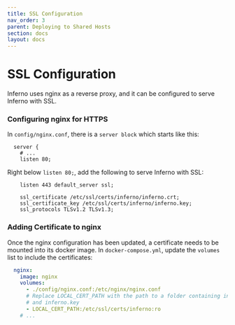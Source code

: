 ```yaml
---
title: SSL Configuration
nav_order: 3
parent: Deploying to Shared Hosts
section: docs
layout: docs
---
```

# SSL Configuration
Inferno uses nginx as a reverse proxy, and it can be configured to serve Inferno
with SSL.

### Configuring nginx for HTTPS
In `config/nginx.conf`, there is a `server block` which starts like this:
```nginx
  server {
    # ...
    listen 80;
```
Right below `listen 80;`, add the following to serve Inferno with SSL:
```nginx
    listen 443 default_server ssl;

    ssl_certificate /etc/ssl/certs/inferno/inferno.crt;
    ssl_certificate_key /etc/ssl/certs/inferno/inferno.key;
    ssl_protocols TLSv1.2 TLSv1.3;
```

### Adding Certificate to nginx
Once the nginx configuration has been updated, a certificate needs to be mounted
into its docker image. In `docker-compose.yml`, update the `volumes` list to
include the certificates:
```yaml
  nginx:
    image: nginx
    volumes:
      - ./config/nginx.conf:/etc/nginx/nginx.conf
      # Replace LOCAL_CERT_PATH with the path to a folder containing inferno.crt
      # and inferno.key
      - LOCAL_CERT_PATH:/etc/ssl/certs/inferno:ro
    # ...
```
